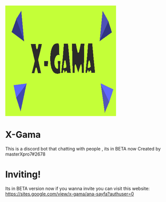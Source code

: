 ![logo](https://raw.githubusercontent.com/ZeroThink-01/X-Gama/master/Xgama.png)
# X-Gama
This is a discord bot that chatting with people , its in BETA now
Created by masterXpro7#2678

# Inviting!

Its in BETA version now if you wanna invite you can visit this website:
https://sites.google.com/view/x-gama/ana-sayfa?authuser=0
